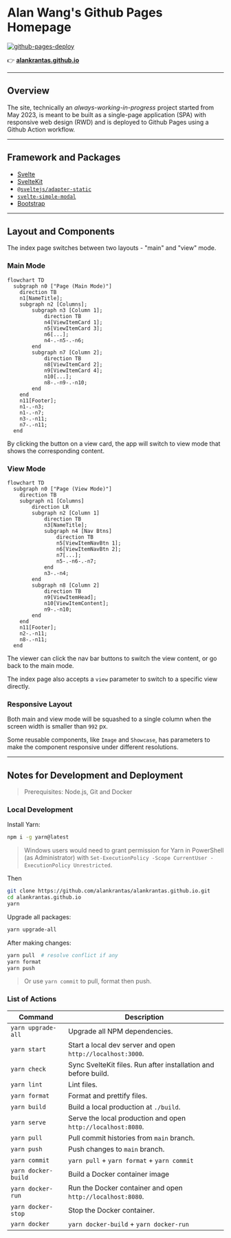 # Alan Wang's Github Pages Homepage

[![github-pages-deploy](https://github.com/alankrantas/alankrantas.github.io/actions/workflows/github-pages-deploy.yml/badge.svg)](https://github.com/alankrantas/alankrantas.github.io/actions/workflows/github-pages-deploy.yml)

👉 [**alankrantas.github.io**](https://alankrantas.github.io/)

---

## Overview

The site, technically an _always-working-in-progress_ project started from May 2023, is meant to be built as a single-page application (SPA) with responsive web design (RWD) and is deployed to Github Pages using a Github Action workflow.

---

## Framework and Packages

- [Svelte](https://svelte.dev/)
- [SvelteKit](https://kit.svelte.dev/)
- [`@sveltejs/adapter-static`](https://github.com/sveltejs/kit/tree/main/packages/adapter-static)
- [`svelte-simple-modal`](https://www.npmjs.com/package/svelte-simple-modal)
- [Bootstrap](https://getbootstrap.com/)

---

## Layout and Components

The index page switches between two layouts - "main" and "view" mode.

### Main Mode

```mermaid
flowchart TD
  subgraph n0 ["Page (Main Mode)"]
    direction TB
    n1[NameTitle];
    subgraph n2 [Columns];
        subgraph n3 [Column 1];
            direction TB
            n4[ViewItemCard 1];
            n5[ViewItemCard 3];
            n6[...];
            n4-.-n5-.-n6;
        end
        subgraph n7 [Column 2];
            direction TB
            n8[ViewItemCard 2];
            n9[ViewItemCard 4];
            n10[...];
            n8-.-n9-.-n10;
        end
    end
    n11[Footer];
    n1-.-n3;
    n1-.-n7;
    n3-.-n11;
    n7-.-n11;
  end
```

By clicking the button on a view card, the app will switch to view mode that shows the corresponding content.

### View Mode

```mermaid
flowchart TD
  subgraph n0 ["Page (View Mode)"]
    direction TB
    subgraph n1 [Columns]
        direction LR
        subgraph n2 [Column 1]
            direction TB
            n3[NameTitle];
            subgraph n4 [Nav Btns]
                direction TB
                n5[ViewItemNavBtn 1];
                n6[ViewItemNavBtn 2];
                n7[...];
                n5-.-n6-.-n7;
            end
            n3-.-n4;
        end
        subgraph n8 [Column 2]
            direction TB
            n9[ViewItemHead];
            n10[ViewItemContent];
            n9-.-n10;
        end
    end
    n11[Footer];
    n2-.-n11;
    n8-.-n11;
  end
```

The viewer can click the nav bar buttons to switch the view content, or go back to the main mode.

The index page also accepts a `view` parameter to switch to a specific view directly.

### Responsive Layout

Both main and view mode will be squashed to a single column when the screen width is smaller than `992` px.

Some reusable components, like `Image` and `Showcase`, has parameters to make the component responsive under different resolutions.

---

## Notes for Development and Deployment

> Prerequisites: Node.js, Git and Docker

### Local Development

Install Yarn:

```bash
npm i -g yarn@latest
```

> Windows users would need to grant permission for Yarn in PowerShell (as Administrator) with `Set-ExecutionPolicy -Scope CurrentUser -ExecutionPolicy Unrestricted`.

Then

```bash
git clone https://github.com/alankrantas/alankrantas.github.io.git
cd alankrantas.github.io
yarn
```

Upgrade all packages:

```bash
yarn upgrade-all
```

After making changes:

```bash
yarn pull  # resolve conflict if any
yarn format
yarn push
```

> Or use `yarn commit` to pull, format then push.

### List of Actions

| Command             | Description                                                    |
| ------------------- | -------------------------------------------------------------- |
| `yarn upgrade-all`  | Upgrade all NPM dependencies.                                  |
| `yarn start`        | Start a local dev server and open `http://localhost:3000`.     |
| `yarn check`        | Sync SvelteKit files. Run after installation and before build. |
| `yarn lint`         | Lint files.                                                    |
| `yarn format`       | Format and prettify files.                                     |
| `yarn build`        | Build a local production at `./build`.                         |
| `yarn serve`        | Serve the local production and open `http://localhost:8080`.   |
| `yarn pull`         | Pull commit histories from `main` branch.                      |
| `yarn push`         | Push changes to `main` branch.                                 |
| `yarn commit`       | `yarn pull` + `yarn format` + `yarn commit`                    |
| `yarn docker-build` | Build a Docker container image                                 |
| `yarn docker-run`   | Run the Docker container and open `http://localhost:8080`.     |
| `yarn docker-stop`  | Stop the Docker container.                                     |
| `yarn docker`       | `yarn docker-build` + `yarn docker-run`                        |
